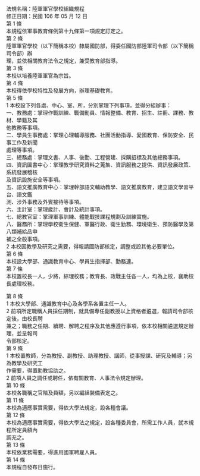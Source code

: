 法規名稱：陸軍軍官學校組織規程  
修正日期：民國 106 年 05 月 12 日  
第 1 條  
本規程依軍事教育條例第十九條第一項規定訂定之。  
第 2 條  
陸軍軍官學校（以下簡稱本校）隸屬國防部，得委任國防部陸軍司令部（以下簡稱司令部）辦  
理，並依相關教育法令之規定，兼受教育部指導。  
第 3 條  
本校以培養陸軍軍官為宗旨。  
第 4 條  
本校得依學校特性及發展方向，辦理基礎教育。  
第 5 條  
1 本校設下列各處、中心、室、所，分別掌理下列事項，並得分組辦事：  
一、教務處：掌理作戰訓練、戰備動員、情報整備、教育、招生、註冊、課務、教材、學籍及其  
他教務等事項。  
二、學員生事務處：掌理心理輔導服務、社團活動指導、愛國教育、保防安全、民事工作及新聞  
處理等事項。  
三、總務處：掌理文書、人事、後勤、工程營建、採購招標及其他總務事項。  
四、資訊圖書中心：掌理教學研究資料之蒐集、資訊服務之提供、資訊發展政策、系統發展稽核  
及資訊設施安全等事項。  
五、語文推廣教育中心：掌理幹部語文輔助教學、語文推廣教育，建立語文學習平台、語文鑑  
測、涉外事務及外賓接待等事項。  
六、主計室：掌理歲計、會計及統計事項。  
七、總教官室：掌理軍事訓練、體能戰技課程規劃及訓練實施。  
八、醫務所：掌理學校衛生保健、軍醫行政、衛生勤務、環境衛生、預防醫學及第八類補給品申  
補之全般事項。  
2 本校因教學及研究之需要，得報請國防部核定，調整或設其他必要單位。  
第 6 條  
本校設大學部、通識教育中心、學員生指揮部、勤務連。  
第 7 條  
本校置校長一人，少將，綜理校務；教育長、政戰主任各一人，均為上校，襄助校長處理校務。  


第 8 條  
1 本校大學部、通識教育中心及各學系各置主任一人。  
2 前項所定職稱人員採任期制，就具備專任副教授以上資格者遴選，報請司令部核定後，由校長聘  
兼之；職務之任期、續聘、解聘之程序及其他應遵行事項，依本校相關遴選規定辦理，並呈報司  
令部核定。  
第 9 條  
1 本校置教師，分為教授、副教授、助理教授、講師，從事授課、研究及輔導；另為教學及研究工  
作需要，得置助教協助之。  
2 前項人員之調任或聘任，依有關教育、人事法令規定辦理。  
第 10 條  
本校各職稱之官階及員額，另以編組裝備表定之。  
第 11 條  
本校為適應事實需要，得依大學法規定，設各種會議。  
第 12 條  
本校為適應事實需要，得依大學法之規定，設各種委員會，所需工作人員，就本規程所定員額內  
調充之。  
第 13 條  
本校依業務需要，得進用國軍聘雇人員。  
第 14 條  
本規程自發布日施行。  



